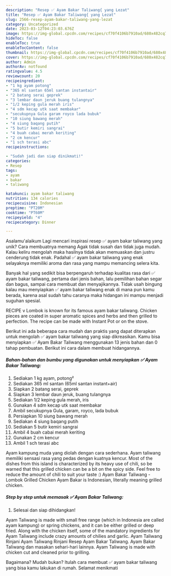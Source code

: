 ```yaml
---
description: "Resep ✅️ Ayam Bakar Taliwang{ yang Lezat"
title: "Resep ✅️ Ayam Bakar Taliwang{ yang Lezat"
slug: 2566-resep-ayam-bakar-taliwang-yang-lezat
category: Uncategorized
date: 2023-03-12T04:23:03.676Z
image: https://img-global.cpcdn.com/recipes/cf70f4106b7910ad/680x482cq70/ayam-bakar-taliwang-foto-resep-utama.jpg
hideToc: false
enableToc: true
enableTocContent: false
thumbnail: https://img-global.cpcdn.com/recipes/cf70f4106b7910ad/680x482cq70/ayam-bakar-taliwang-foto-resep-utama.jpg
cover: https://img-global.cpcdn.com/recipes/cf70f4106b7910ad/680x482cq70/ayam-bakar-taliwang-foto-resep-utama.jpg
author: Admin
authorAv: notfound
ratingvalue: 4.5
reviewcount: 20
recipeingredient:
- "1 kg ayam potong"
- "365 ml santan 65ml santan instantair"
- "2 batang serai geprek"
- "3 lembar daun jeruk buang tulangnya"
- "1/2 keping gula merah iris"
- "4 sdm kecap utk saat membakar"
- "secukupnya Gula garam royco lada bubuk"
- "10 siung bawang merah"
- "4 siung baqang putih"
- "5 butir kemiri sangrai"
- "4 buah cabai merah keriting"
- "2 cm kencur"
- "1 sch terasi abc"
recipeinstructions:

- "Sudah jadi dan siap dinikmati!"
categories:
- Resep
tags:
- ayam
- bakar
- taliwang

katakunci: ayam bakar taliwang 
nutrition: 134 calories
recipecuisine: Indonesian
preptime: "PT20M"
cooktime: "PT60M"
recipeyield: "4"
recipecategory: Dinner

---
```



Asalamu'alaikum Lagi mencari inspirasi resep ✅️ ayam bakar taliwang yang unik? Cara membuatnya memang Agak tidak susah dan tidak juga mudah. Kalau keliru mengolah maka hasilnya tidak akan memuaskan dan justru cenderung tidak enak. Padahal ✅️ ayam bakar taliwang yang enak selayaknya memiliki aroma dan rasa yang mampu memancing selera kita.


Banyak hal yang sedikit bisa berpengaruh terhadap kualitas rasa dari ✅️ ayam bakar taliwang, pertama dari jenis bahan, lalu pemilihan bahan segar dan bagus, sampai cara membuat dan menyajikannya. Tidak usah bingung kalau mau menyiapkan ✅️ ayam bakar taliwang enak di mana pun kamu berada, karena asal sudah tahu caranya maka hidangan ini mampu menjadi suguhan spesial.

RECIPE v Lombok is known for its famous ayam bakar taliwang. Chicken pieces are coated in super aromatic spices and herbs and then grilled to perfection. The recipe can be made with Instant Pot or on the stove.


Berikut ini ada beberapa cara mudah dan praktis yang dapat diterapkan untuk mengolah ✅️ ayam bakar taliwang yang siap dikreasikan. Kamu bisa menyiapkan ✅️ Ayam Bakar Taliwang menggunakan 13 jenis bahan dan 0 tahap pembuatan. Berikut ini cara dalam membuat hidangannya.

<!--inarticleads1-->

##### Bahan-bahan dan bumbu yang digunakan untuk menyiapkan ✅️ Ayam Bakar Taliwang:

1. Sediakan 1 kg ayam, potong²
1. Sediakan 365 ml santan (65ml santan instant+air)
1. Siapkan 2 batang serai, geprek
1. Siapkan 3 lembar daun jeruk, buang tulangnya
1. Sediakan 1/2 keping gula merah, iris
1. Gunakan 4 sdm kecap utk saat membakar
1. Ambil secukupnya Gula, garam, royco, lada bubuk
1. Persiapkan 10 siung bawang merah
1. Sediakan 4 siung baqang putih
1. Sediakan 5 butir kemiri sangrai
1. Ambil 4 buah cabai merah keriting
1. Gunakan 2 cm kencur
1. Ambil 1 sch terasi abc


Ayam kampung muda yang diolah dengan cara sederhana. Ayam taliwang memiliki sensasi rasa yang pedas dengan kuatnya kencur. Most of the dishes from this island is characterized by its heavy use of chili, so be warned that this grilled chicken can be a bit on the spicy side. Feel free to reduce the amount of chili to suit your taste :) Ayam Bakar Taliwang - Lombok Grilled Chicken Ayam Bakar is Indonesian, literally meaning grilled chicken. 

<!--inarticleads2-->

##### Step by step untuk memasak ✅️ Ayam Bakar Taliwang:


1. Selesai dan siap dihidangkan!

Ayam Taliwang is made with small free range (which in Indonesia are called ayam kampung) or spring chickens, and it can be either grilled or deep fried. Along with the chicken itself, some of the mandatory ingredients for Ayam Taliwang include crazy amounts of chilies and garlic. Ayam Taliwang Rinjani Ayam Taliwang Rinjani Resep Ayam Bakar Taliwang. Ayam Bakar Taliwang dan masakan sehari-hari lainnya. Ayam Taliwang is made with chicken cut and cleaned prior to grilling. 

Bagaimana? Mudah bukan? Itulah cara membuat ✅️ ayam bakar taliwang yang bisa kamu lakukan di rumah. Selamat menikmati
